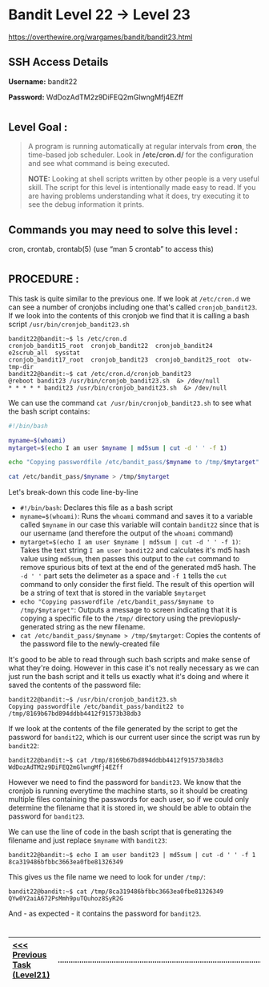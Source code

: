 # Bandit Level 22 -> Level 23 #

https://overthewire.org/wargames/bandit/bandit23.html

## SSH Access Details ##
**Username:**  bandit22

**Password:**  WdDozAdTM2z9DiFEQ2mGlwngMfj4EZff
#

## Level Goal : ##
>A program is running automatically at regular intervals from **cron**, the time-based job scheduler. Look in **/etc/cron.d/** for the configuration and see what command is being executed.
>
>**NOTE:** Looking at shell scripts written by other people is a very useful skill. The script for this level is intentionally made easy to read. If you are having problems understanding what it does, try executing it to see the debug information it prints.


## Commands you may need to solve this level : ##
cron, crontab, crontab(5) (use “man 5 crontab” to access this)


#  
## PROCEDURE : ##

This task is quite similar to the previous one.  If we look at `/etc/cron.d` we can see a number of cronjobs including one that's called `cronjob_bandit23`.  If we look into the contents of this cronjob we find that it is calling a bash script `/usr/bin/cronjob_bandit23.sh`

```console
bandit22@bandit:~$ ls /etc/cron.d
cronjob_bandit15_root  cronjob_bandit22  cronjob_bandit24       e2scrub_all  sysstat
cronjob_bandit17_root  cronjob_bandit23  cronjob_bandit25_root  otw-tmp-dir
bandit22@bandit:~$ cat /etc/cron.d/cronjob_bandit23
@reboot bandit23 /usr/bin/cronjob_bandit23.sh  &> /dev/null
* * * * * bandit23 /usr/bin/cronjob_bandit23.sh  &> /dev/null
```

We can use the command `cat /usr/bin/cronjob_bandit23.sh` to see what the bash script contains:

```bash
#!/bin/bash

myname=$(whoami)
mytarget=$(echo I am user $myname | md5sum | cut -d ' ' -f 1)

echo "Copying passwordfile /etc/bandit_pass/$myname to /tmp/$mytarget"

cat /etc/bandit_pass/$myname > /tmp/$mytarget
```

Let's break-down this code line-by-line
- `#!/bin/bash`: Declares this file as a bash script
- `myname=$(whoami)`: Runs the `whoami` command and saves it to a variable called `$myname`  in our case this variable will contain `bandit22` since that is our username (and therefore the output of the `whoami` command)
- `mytarget=$(echo I am user $myname | md5sum | cut -d ' ' -f 1)`:  Takes the text string `I am user bandit22` and calculates it's md5 hash value using `md5sum`, then passes this output to the `cut` command to remove spurious bits of text at the end of the generated md5 hash.  The `-d ' '` part sets the delimeter as a space and `-f 1` tells the `cut` command to only consider the first field.  The result of this opertion will be a string of text that is stored in the variable `$mytarget`
- `echo "Copying passwordfile /etc/bandit_pass/$myname to /tmp/$mytarget"`: Outputs a message to screen indicating that it is copying a specific file to the `/tmp/` directory using the previopusly-generated string as the new filename.
- `cat /etc/bandit_pass/$myname > /tmp/$mytarget`:  Copies the contents of the password file to the newly-created file


It's good to be able to read through such bash scripts and make sense of what they're doing.  However in this case it's not really necessary as we can just run the bash script and it tells us exactly what it's doing and where it saved the contents of the password file:

```console
bandit22@bandit:~$ /usr/bin/cronjob_bandit23.sh
Copying passwordfile /etc/bandit_pass/bandit22 to /tmp/8169b67bd894ddbb4412f91573b38db3
```

If we look at the contents of the file generated by the script to get the password for `bandit22`, which is our current user since the script was run by `bandit22`:
```console
bandit22@bandit:~$ cat /tmp/8169b67bd894ddbb4412f91573b38db3
WdDozAdTM2z9DiFEQ2mGlwngMfj4EZff
```

However we need to find the password for `bandit23`.  We know that the cronjob is running everytime the machine starts, so it should be creating multiple files containing the passwords for each user, so if we could only determine the filename that it is stored in, we should be able to obtain the password for `bandit23`.

We can use the line of code in the bash script that is generating the filename and just replace `$myname` with `bandit23`:
```console
bandit22@bandit:~$ echo I am user bandit23 | md5sum | cut -d ' ' -f 1
8ca319486bfbbc3663ea0fbe81326349
```

This gives us the file name we need to look for under `/tmp/`:
```console
bandit22@bandit:~$ cat /tmp/8ca319486bfbbc3663ea0fbe81326349
QYw0Y2aiA672PsMmh9puTQuhoz8SyR2G
```

And - as expected - it contains the password for `bandit23`.


#
[<<< Previous Task (Level21) ](Level21%20->%20Level22.md)|......................................................................................................| [Next Task (Level23) >>>](Level23%20->%20Level24.md)|
:-|--|-:

